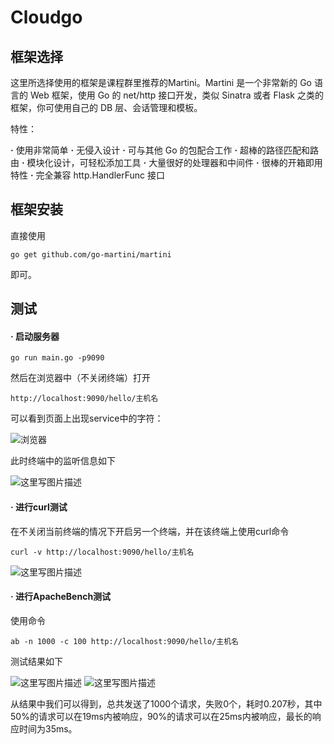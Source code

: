 # Cloudgo


## 框架选择
这里所选择使用的框架是课程群里推荐的Martini。Martini 是一个非常新的 Go 语言的 Web 框架，使用 Go 的 net/http 接口开发，类似 Sinatra 或者 Flask 之类的框架，你可使用自己的 DB 层、会话管理和模板。

特性：

**·**   使用非常简单
**·**   无侵入设计
**·**   可与其他 Go 的包配合工作
**·**   超棒的路径匹配和路由
**·**   模块化设计，可轻松添加工具
**·**   大量很好的处理器和中间件
**·**   很棒的开箱即用特性
**·**   完全兼容 http.HandlerFunc 接口
## 框架安装
直接使用

`go get github.com/go-martini/martini`

即可。
## 测试
#### **·**   启动服务器

`go run main.go -p9090`

然后在浏览器中（不关闭终端）打开

`http://localhost:9090/hello/主机名`

可以看到页面上出现service中的字符：

![浏览器](http://img.blog.csdn.net/20171114223654673?watermark/2/text/aHR0cDovL2Jsb2cuY3Nkbi5uZXQvbGVwcmVjaGF1bl8=/font/5a6L5L2T/fontsize/400/fill/I0JBQkFCMA==/dissolve/70/gravity/SouthEast)

此时终端中的监听信息如下

![这里写图片描述](http://img.blog.csdn.net/20171114223722445?watermark/2/text/aHR0cDovL2Jsb2cuY3Nkbi5uZXQvbGVwcmVjaGF1bl8=/font/5a6L5L2T/fontsize/400/fill/I0JBQkFCMA==/dissolve/70/gravity/SouthEast)
#### **·**   进行curl测试
在不关闭当前终端的情况下开启另一个终端，并在该终端上使用curl命令

`curl -v http://localhost:9090/hello/主机名`

![这里写图片描述](http://img.blog.csdn.net/20171114223949301?watermark/2/text/aHR0cDovL2Jsb2cuY3Nkbi5uZXQvbGVwcmVjaGF1bl8=/font/5a6L5L2T/fontsize/400/fill/I0JBQkFCMA==/dissolve/70/gravity/SouthEast)
#### **·**   进行ApacheBench测试
使用命令

`ab -n 1000 -c 100 http://localhost:9090/hello/主机名`

测试结果如下

![这里写图片描述](http://img.blog.csdn.net/20171114224242549?watermark/2/text/aHR0cDovL2Jsb2cuY3Nkbi5uZXQvbGVwcmVjaGF1bl8=/font/5a6L5L2T/fontsize/400/fill/I0JBQkFCMA==/dissolve/70/gravity/SouthEast)
![这里写图片描述](http://img.blog.csdn.net/20171114224253357?watermark/2/text/aHR0cDovL2Jsb2cuY3Nkbi5uZXQvbGVwcmVjaGF1bl8=/font/5a6L5L2T/fontsize/400/fill/I0JBQkFCMA==/dissolve/70/gravity/SouthEast)

从结果中我们可以得到，总共发送了1000个请求，失败0个，耗时0.207秒，其中50%的请求可以在19ms内被响应，90%的请求可以在25ms内被响应，最长的响应时间为35ms。